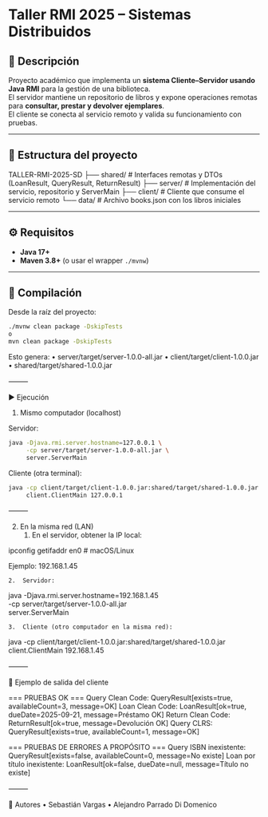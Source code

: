 # Taller RMI 2025 – Sistemas Distribuidos

## 📌 Descripción
Proyecto académico que implementa un **sistema Cliente–Servidor usando Java RMI** para la gestión de una biblioteca.  
El servidor mantiene un repositorio de libros y expone operaciones remotas para **consultar, prestar y devolver ejemplares**.  
El cliente se conecta al servicio remoto y valida su funcionamiento con pruebas.

---

## 📂 Estructura del proyecto

TALLER-RMI-2025-SD
├── shared/   # Interfaces remotas y DTOs (LoanResult, QueryResult, ReturnResult)
├── server/   # Implementación del servicio, repositorio y ServerMain
├── client/   # Cliente que consume el servicio remoto
└── data/     # Archivo books.json con los libros iniciales

---

## ⚙️ Requisitos
- **Java 17+**
- **Maven 3.8+** (o usar el wrapper `./mvnw`)

---

## 🚀 Compilación
Desde la raíz del proyecto:

```bash
./mvnw clean package -DskipTests
o
mvn clean package -DskipTests
```

Esto genera:
	•	server/target/server-1.0.0-all.jar
	•	client/target/client-1.0.0.jar
	•	shared/target/shared-1.0.0.jar

⸻

▶️ Ejecución

1. Mismo computador (localhost)

Servidor:
```bash
java -Djava.rmi.server.hostname=127.0.0.1 \
     -cp server/target/server-1.0.0-all.jar \
     server.ServerMain
```

Cliente (otra terminal):

```bash
java -cp client/target/client-1.0.0.jar:shared/target/shared-1.0.0.jar \
     client.ClientMain 127.0.0.1
```

⸻

2. En la misma red (LAN)
	1.	En el servidor, obtener la IP local:

ipconfig getifaddr en0    # macOS/Linux

Ejemplo: 192.168.1.45

	2.	Servidor:

java -Djava.rmi.server.hostname=192.168.1.45 \
     -cp server/target/server-1.0.0-all.jar \
     server.ServerMain


	3.	Cliente (otro computador en la misma red):

java -cp client/target/client-1.0.0.jar:shared/target/shared-1.0.0.jar \
     client.ClientMain 192.168.1.45



⸻

📖 Ejemplo de salida del cliente

=== PRUEBAS OK ===
Query Clean Code:       QueryResult[exists=true, availableCount=3, message=OK]
Loan Clean Code:        LoanResult[ok=true, dueDate=2025-09-21, message=Préstamo OK]
Return Clean Code:      ReturnResult[ok=true, message=Devolución OK]
Query CLRS:             QueryResult[exists=true, availableCount=1, message=OK]

=== PRUEBAS DE ERRORES A PROPÓSITO ===
Query ISBN inexistente: QueryResult[exists=false, availableCount=0, message=No existe]
Loan por título inexistente: LoanResult[ok=false, dueDate=null, message=Título no existe]


⸻

👥 Autores
	•	Sebastián Vargas
	•	Alejandro Parrado Di Domenico
